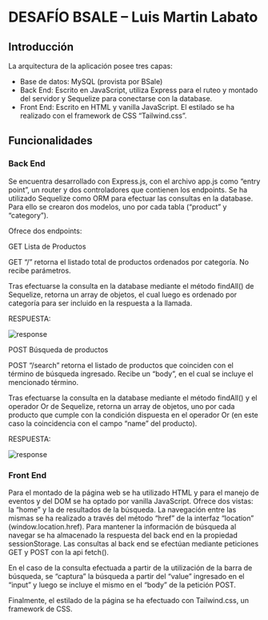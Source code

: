 # DESAFÍO BSALE – Luis Martin Labato

## Introducción
La arquitectura de la aplicación posee tres capas:
-	Base de datos: MySQL (provista por BSale)
-	Back End: Escrito en JavaScript, utiliza Express para el ruteo y montado del servidor y Sequelize para conectarse con la database.
-	Front End: Escrito en HTML y vanilla JavaScript. El estilado se ha realizado con el framework de CSS “Tailwind.css”.

## Funcionalidades

### Back End

Se encuentra desarrollado con Express.js, con el archivo app.js como “entry point”, un router y dos controladores que contienen los endpoints. Se ha utilizado Sequelize como ORM para efectuar las consultas en la database. Para ello se crearon dos modelos, uno por cada tabla (“product” y “category”).

Ofrece dos endpoints:

GET Lista de Productos

GET “/” retorna el listado total de productos ordenados por categoría. No recibe parámetros.

Tras efectuarse la consulta en la database mediante el método findAll() de Sequelize, retorna un array de objetos, el cual luego es ordenado por categoría para ser incluido en la respuesta a la llamada.

RESPUESTA:

![response](https://i.ibb.co/F35f7Sb/products.jpg)



POST Búsqueda de productos

POST “/search” retorna el listado de productos que coinciden con el término de búsqueda ingresado. Recibe un “body”, en el cual se incluye el mencionado término.

Tras efectuarse la consulta en la database mediante el método findAll() y el operador Or de Sequelize, retorna un array de objetos, uno por cada producto que cumple con la condición dispuesta en el operador Or (en este caso la coincidencia con el campo “name” del producto).

RESPUESTA:

![response](https://i.ibb.co/87drzFv/search.jpg)


### Front End
Para el montado de la página web se ha utilizado HTML y para el manejo de eventos y del DOM se ha optado por vanilla JavaScript. 
Ofrece dos vistas: la “home” y la de resultados de la búsqueda. 
La navegación entre las mismas se ha realizado a través del método “href” de la interfaz “location” (window.location.href). 
Para mantener la información de búsqueda al navegar se ha almacenado la respuesta del back end en la propiedad sessionStorage.
Las consultas al back end se efectúan mediante peticiones GET y POST con la api fetch().

En el caso de la consulta efectuada a partir de la utilización de la barra de búsqueda, se “captura” la búsqueda a partir del “value” ingresado en el “input” y luego se incluye el mismo en el “body” de la petición POST.

Finalmente, el estilado de la página se ha efectuado con Tailwind.css, un framework de CSS.
